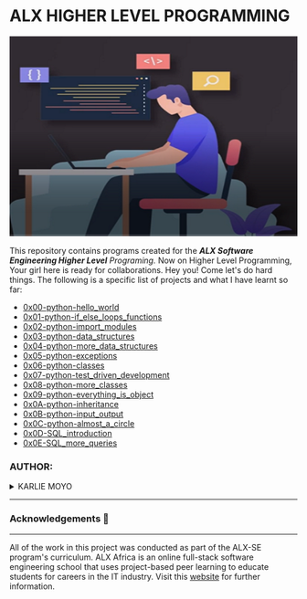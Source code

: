 
# ALX HIGHER LEVEL PROGRAMMING
<img alt="coding" width="784" height="350" src="https://github.com/Karlie-crypto/alx-system_engineering-devops/blob/master/new.png" />

This repository contains programs created for the _**ALX Software Engineering Higher Level** Programing._ Now on Higher Level Programming, Your girl here is ready for collaborations. Hey you! Come let's do hard things. The following is a specific list of projects and what I have learnt so far:

- [0x00-python-hello_world](https://github.com/Karlie-crypto/alx-higher_level_programming/tree/master/0x00-python-hello_world)
- [0x01-python-if_else_loops_functions](https://github.com/Karlie-crypto/alx-higher_level_programming/tree/master/0x01-python-if_else_loops_functions)
- [0x02-python-import_modules](https://github.com/Karlie-crypto/alx-higher_level_programming/tree/master/0x02-python-import_modules)
- [0x03-python-data_structures](https://github.com/Karlie-crypto/alx-higher_level_programming/tree/master/0x03-python-data_structures)
- [0x04-python-more_data_structures](https://github.com/Karlie-crypto/alx-higher_level_programming/tree/master/0x04-python-more_data_structures)
- [0x05-python-exceptions](https://github.com/Karlie-crypto/alx-higher_level_programming/tree/master/0x05-python-exceptions)
- [0x06-python-classes](https://github.com/Karlie-crypto/alx-higher_level_programming/tree/master/0x06-python-classes)
- [0x07-python-test_driven_development](https://github.com/Karlie-crypto/alx-higher_level_programming/tree/master/0x07-python-test_driven_development)
- [0x08-python-more_classes](https://github.com/Karlie-crypto/alx-higher_level_programming/tree/master/0x08-python-more_classes)
- [0x09-python-everything_is_object](https://github.com/Karlie-crypto/alx-higher_level_programming/tree/master/0x09-python-everything_is_object)
- [0x0A-python-inheritance](https://github.com/Karlie-crypto/alx-higher_level_programming/tree/master/0x0A-python-inheritance)
- [0x0B-python-input_output](https://github.com/Karlie-crypto/alx-higher_level_programming/tree/master/0x0B-python-input_output)
- [0x0C-python-almost_a_circle](https://github.com/Karlie-crypto/alx-higher_level_programming/tree/master/0x0C-python-almost_a_circle)
- [0x0D-SQL_introduction](https://github.com/Karlie-crypto/alx-higher_level_programming/tree/master/0x0D-SQL_introduction)
- [0x0E-SQL_more_queries](https://github.com/Karlie-crypto/alx-higher_level_programming/tree/master/0x0E-SQL_more_queries)
### AUTHOR:
<details>
    <summary>KARLIE MOYO</summary>
    <ul>
        <li>
            <a href="https://github.com/Karlie-crypto">Github</a>
        </li>
        <li>
            <a href="https://twitter.com/karlieemoyo">Twitter</a>
        </li>
        <li>
            <a href="https://karlieemoyo@gmail.com">e-mail</a>
        </li>
    </ul>
</details>

---

### Acknowledgements  :pray:
___
All of the work in this project was conducted as part of the ALX-SE program's curriculum. ALX Africa is an online full-stack software engineering school that uses project-based peer learning to educate students for careers in the IT industry. Visit this <a href="https://www.alxafrica.com/software-engineering-2022">website</a> for further information.
